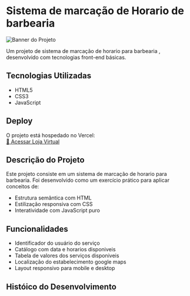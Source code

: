 
# Sistema de marcação de Horario de barbearia

![Banner do Projeto](https://via.placeholder.com/800x300?text=Loja+Infantil) <!-- Substitua por uma imagem real -->

Um projeto de sistema de  marcação de horario para barbearia , desenvolvido com tecnologias front-end básicas.

##  Tecnologias Utilizadas

- HTML5
- CSS3
- JavaScript 

##  Deploy

O projeto está hospedado no Vercel:  
[🔗 Acessar Loja Virtual](https://sua-url-da-vercel.com) <!-- Substitua pelo seu link real -->

##  Descrição do Projeto

Este projeto consiste em um sistema de marcação de horario para barbearia. Foi desenvolvido como um exercício prático para aplicar conceitos de:

- Estrutura semântica com HTML
- Estilização responsiva com CSS
- Interatividade com JavaScript puro

##  Funcionalidades

- Identificador do usuário do serviço 
- Catálogo com data e horarios disponiveis
- Tabela de valores dos serviços disponiveis   
- Localização do estabelecimento google maps
- Layout responsivo para mobile e desktop

## Históico do Desenvolvimento



